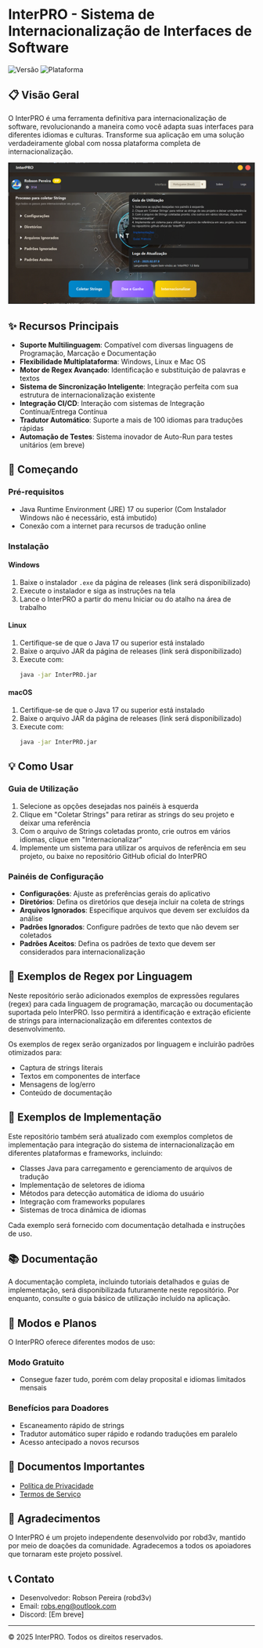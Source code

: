 # InterPRO - Sistema de Internacionalização de Interfaces de Software

![Versão](https://img.shields.io/badge/versão-2025.02.07.9-blue)
![Plataforma](https://img.shields.io/badge/plataforma-Windows%20%7C%20Linux%20%7C%20MacOS-lightgrey)


## 📋 Visão Geral

O InterPRO é uma ferramenta definitiva para internacionalização de software, revolucionando a maneira como você adapta suas interfaces para diferentes idiomas e culturas. Transforme sua aplicação em uma solução verdadeiramente global com nossa plataforma completa de internacionalização.

![InterPRO Interface](images/screenshot.png)
<!-- Imagem da interface do InterPRO mostrando o painel principal com opções de coleta de strings, internacionalização e o guia de utilização -->

## ✨ Recursos Principais

- **Suporte Multilinguagem**: Compatível com diversas linguagens de Programação, Marcação e Documentação
- **Flexibilidade Multiplataforma**:  Windows, Linux e Mac OS
- **Motor de Regex Avançado**: Identificação e substituição de palavras e textos
- **Sistema de Sincronização Inteligente**: Integração perfeita com sua estrutura de internacionalização existente
- **Integração CI/CD**: Interação com sistemas de Integração Contínua/Entrega Contínua
- **Tradutor Automático**: Suporte a mais de 100 idiomas para traduções rápidas
- **Automação de Testes**: Sistema inovador de Auto-Run para testes unitários (em breve)

## 🚀 Começando

### Pré-requisitos

- Java Runtime Environment (JRE) 17 ou superior (Com Instalador Windows não é necessário, está imbutido)
- Conexão com a internet para recursos de tradução online

### Instalação

#### Windows
1. Baixe o instalador `.exe` da página de releases (link será disponibilizado)
2. Execute o instalador e siga as instruções na tela
3. Lance o InterPRO a partir do menu Iniciar ou do atalho na área de trabalho

#### Linux
1. Certifique-se de que o Java 17 ou superior está instalado
2. Baixe o arquivo JAR da página de releases (link será disponibilizado)
3. Execute com:
   ```bash
   java -jar InterPRO.jar
   ```

#### macOS
1. Certifique-se de que o Java 17 ou superior está instalado
2. Baixe o arquivo JAR da página de releases (link será disponibilizado)
3. Execute com:
   ```bash
   java -jar InterPRO.jar
   ```

## 💡 Como Usar

### Guia de Utilização

1. Selecione as opções desejadas nos painéis à esquerda
2. Clique em "Coletar Strings" para retirar as strings do seu projeto e deixar uma referência
3. Com o arquivo de Strings coletadas pronto, crie outros em vários idiomas, clique em "Internacionalizar"
4. Implemente um sistema para utilizar os arquivos de referência em seu projeto, ou baixe no repositório GitHub oficial do InterPRO

### Painéis de Configuração

- **Configurações**: Ajuste as preferências gerais do aplicativo
- **Diretórios**: Defina os diretórios que deseja incluir na coleta de strings
- **Arquivos Ignorados**: Especifique arquivos que devem ser excluídos da análise
- **Padrões Ignorados**: Configure padrões de texto que não devem ser coletados
- **Padrões Aceitos**: Defina os padrões de texto que devem ser considerados para internacionalização

## 🧩 Exemplos de Regex por Linguagem

Neste repositório serão adicionados exemplos de expressões regulares (regex) para cada linguagem de programação, marcação ou documentação suportada pelo InterPRO. Isso permitirá a identificação e extração eficiente de strings para internacionalização em diferentes contextos de desenvolvimento.

Os exemplos de regex serão organizados por linguagem e incluirão padrões otimizados para:
- Captura de strings literais
- Textos em componentes de interface
- Mensagens de log/erro
- Conteúdo de documentação

## 🔌 Exemplos de Implementação

Este repositório também será atualizado com exemplos completos de implementação para integração do sistema de internacionalização em diferentes plataformas e frameworks, incluindo:

- Classes Java para carregamento e gerenciamento de arquivos de tradução
- Implementação de seletores de idioma
- Métodos para detecção automática de idioma do usuário
- Integração com frameworks populares
- Sistemas de troca dinâmica de idiomas

Cada exemplo será fornecido com documentação detalhada e instruções de uso.

## 📚 Documentação

A documentação completa, incluindo tutoriais detalhados e guias de implementação, será disponibilizada futuramente neste repositório. Por enquanto, consulte o guia básico de utilização incluído na aplicação.

## 🔄 Modos e Planos

O InterPRO oferece diferentes modos de uso:

### Modo Gratuito
- Consegue fazer tudo, porém com delay proposital e idiomas limitados mensais

### Benefícios para Doadores
- Escaneamento rápido de strings
- Tradutor automático super rápido e rodando traduções em paralelo
- Acesso antecipado a novos recursos

## 📄 Documentos Importantes

- [Política de Privacidade](PRIVACY_POLICY.md)
- [Termos de Serviço](TERMS_OF_SERVICE.md)

## 🙏 Agradecimentos

O InterPRO é um projeto independente desenvolvido por robd3v, mantido por meio de doações da comunidade. Agradecemos a todos os apoiadores que tornaram este projeto possível.

## 📞 Contato

- Desenvolvedor: Robson Pereira (robd3v)
- Email: robs.eng@outlook.com
- Discord: [Em breve]

---

© 2025 InterPRO. Todos os direitos reservados.